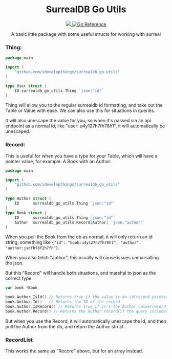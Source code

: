 <h1 align="center">SurrealDB Go Utils</h1>

<p align="center" >
    <a align="center" href="https://goreportcard.com/report/github.com/idevelopthings/surrealdb.go.utils" target="_blank">
        <img src="https://goreportcard.com/badge/github.com/idevelopthings/surrealdb.go.utils"/>
    </a>    
    <a align="center" target="_blank" href="https://pkg.go.dev/github.com/idevelopthings/surrealdb.go.utils">
        <img src="https://pkg.go.dev/badge/github.com/idevelopthings/surrealdb.go.utils.svg" alt="Go Reference">
    </a>
</p>
<p align="center">
A basic little package with some useful structs for working with surreal
</p>

### Thing:

```go
package main

import (
	"github.com/idevelopthings/surrealdb.go.utils"
)

type User struct {
	ID surrealdb_go_utils.Thing `json:"id"`
}
```

Thing will allow you to the regular surrealdb id formatting, and take out the Table or Value with ease.
We can also use this for situations in queries.

It will also unescape the value for you, so when it's passed via an api endpoint as a normal id, like "user:
u4y127h7fh78h1", it will automatically be unescaped.

### Record:

This is useful for when you have a type for your Table, which will have a pointer value, for example. A Book with an
Author:

```go 
package main

import (
	"github.com/idevelopthings/surrealdb_go_utils"
)

type Author struct {
    ID      surrealdb_go_utils.Thing `json:"id"`
}
type Book struct {
    ID      surrealdb_go_utils.Thing `json:"id"`
    Author  surrealdb_go_utils.Record[Author] `json:"author"`
}

```

When you pull the Book from the db as normal, it will only return an id string, something
like `{"id": "book:u4y127h7fh78h1", "author": "author:jsdfhf8f2h7fh"}`.

When you also fetch "author", this usually will cause issues unmarsalling the json.

But this "Record" will handle both situations, and marshal to json as the correct type

```go
var book *Book

book.Author.IsId() // Returns true if the value is an id(record pointer)
book.Author.Id()   // Returns the ID of the record 
book.Author.IsRecord() // Returns true if it's the Author value/record
book.Author.Record() // Returns the Author record(if the query included `fetch author` for example)

```

But when you use the Record, it will automatically unescape the id, and then pull the Author from the db, and return the
Author struct.

### RecordList

This works the same as "Record" above, but for an array instead.